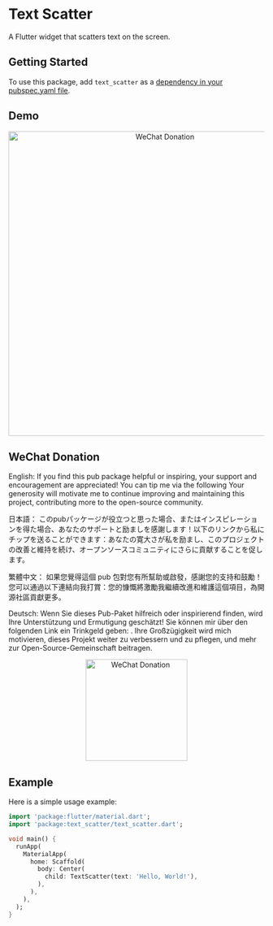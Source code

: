 # Text Scatter

A Flutter widget that scatters text on the screen.

## Getting Started

To use this package, add `text_scatter` as a [dependency in your pubspec.yaml file](https://flutter.dev/docs/development/packages-and-plugins/using-packages).

## Demo



<div align="center">
<img src="https://user-images.githubusercontent.com/32483302/261020519-bc3d9326-e2a2-4544-a0ca-e378ee2145fa.gif" alt="WeChat Donation" width="600"/>
</div>




## WeChat Donation


English:
If you find this pub package helpful or inspiring, your support and encouragement are appreciated! You can tip me via the following  Your generosity will motivate me to continue improving and maintaining this project, contributing more to the open-source community.


日本語：
このpubパッケージが役立つと思った場合、またはインスピレーションを得た場合、あなたのサポートと励ましを感謝します！以下のリンクから私にチップを送ることができます：あなたの寛大さが私を励まし、このプロジェクトの改善と維持を続け、オープンソースコミュニティにさらに貢献することを促します。


繁體中文：
如果您覺得這個 pub 包對您有所幫助或啟發，感謝您的支持和鼓勵！您可以通過以下連結向我打賞：您的慷慨將激勵我繼續改進和維護這個項目，為開源社區貢獻更多。

Deutsch:
Wenn Sie dieses Pub-Paket hilfreich oder inspirierend finden, wird Ihre Unterstützung und Ermutigung geschätzt! Sie können mir über den folgenden Link ein Trinkgeld geben: . Ihre Großzügigkeit wird mich motivieren, dieses Projekt weiter zu verbessern und zu pflegen, und mehr zur Open-Source-Gemeinschaft beitragen.

<div align="center">
<img src="https://user-images.githubusercontent.com/32483302/261005499-ef5d02ee-a208-4b9e-a837-7e3ebe02181e.png" alt="WeChat Donation" width="200"/>
</div>

## Example

Here is a simple usage example:

```dart
import 'package:flutter/material.dart';
import 'package:text_scatter/text_scatter.dart';

void main() {
  runApp(
    MaterialApp(
      home: Scaffold(
        body: Center(
          child: TextScatter(text: 'Hello, World!'),
        ),
      ),
    ),
  );
}


